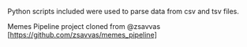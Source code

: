 Python scripts included were used to parse data from csv and tsv files. 

Memes Pipeline project cloned from @zsavvas
[https://github.com/zsavvas/memes_pipeline]
